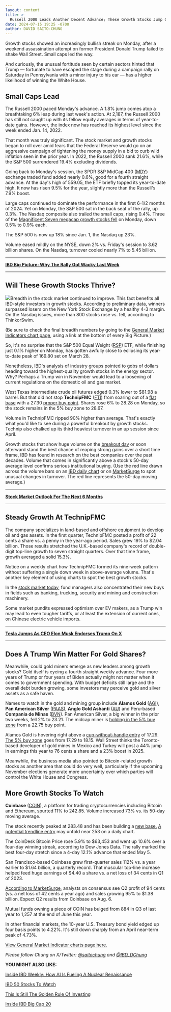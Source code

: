 ```yaml
---
layout: content
title: >-
  Russell 2000 Leads Another Decent Advance; These Growth Stocks Jump On Potential Trump Presidential Win
date: 2024-07-15 19:25 -0700
author: DAVID SAITO-CHUNG
---
```






Growth stocks showed an increasingly bullish streak on Monday, after a weekend assassination attempt on former President Donald Trump failed to shake Wall Street. Small caps led the way.




And curiously, the unusual fortitude seen by certain sectors hinted that Trump — fortunate to have escaped the stage during a campaign rally on Saturday in Pennsylvania with a minor injury to his ear — has a higher likelihood of winning the White House.


Small Caps Lead
---------------


The Russell 2000 paced Monday's advance. A 1.8% jump comes atop a breathtaking 6% leap during last week's action. At 2,187, the Russell 2000 has still not caught up with its fellow equity averages in terms of year-to-date gains. However, the index now has reached its highest level since the week ended Jan. 14, 2022.


That month was truly significant. The stock market and growth stocks began to roll over amid fears that the Federal Reserve would go on an aggressive campaign of tightening the money supply in a bid to curb wild inflation seen in the prior year. In 2022, the Russell 2000 sank 21.6%, while the S&P 500 surrendered 19.4% excluding dividends.


Going back to Monday's session, the SPDR S&P MidCap 400 ([MDY](https://research.investors.com/quote.aspx?symbol=MDY)) exchange traded fund added nearly 0.6%, good for a fourth straight advance. At the day's high of 559.05, the ETF briefly topped its year-to-date high. It now has risen 9.5% for the year, slightly more than the Russell's 7.9% boost.


Large caps continued to dominate the performance in the first 6-1/2 months of 2024. Yet on Monday, the S&P 500 sat in the back seat of the rally, up 0.3%. The Nasdaq composite also trailed the small caps, rising 0.4%. Three of the [Magnificent Seven megacap growth stocks fell](https://www.investors.com/research/magnificent-seven-stocks-latest-news-market-cap-weighting/) on Monday, down 0.5% to 0.9% each.


The S&P 500 is now up 18% since Jan. 1, the Nasdaq up 23%.


Volume eased mildly on the NYSE, down 2% vs. Friday's session to 3.62 billion shares. On the Nasdaq, turnover cooled nearly 7% to 5.45 billion.




---


[**IBD Big Picture: Why The Rally Got Wacky Last Week**](https://www.investors.com/market-trend/the-big-picture/stock-market-attracts-more-buyers-but-small-caps-shine-brighter-again/)




---


Will These Growth Stocks Thrive?
--------------------------------


![](https://www.investors.com/wp-content/uploads/2024/07/MP071524-230x300.jpg)Breadth in the stock market continued to improve. This fact benefits all IBD-style investors in growth stocks. According to preliminary data, winners surpassed losers on the New York Stock Exchange by a healthy 4-3 margin. On the Nasdaq issues, more than 800 stocks rose vs. fell, according to ThinkorSwim.


(Be sure to check the final breadth numbers by going to the [General Market Indicators chart page](https://services.investors.com/pdf/DailyGMI_071524.pdf), using a link at the bottom of every Big Picture.)


So, it's no surprise that the S&P 500 Equal Weight ([RSP](https://research.investors.com/quote.aspx?symbol=RSP)) ETF, while finishing just 0.1% higher on Monday, has gotten awfully close to eclipsing its year-to-date peak of 169.80 set on March 28.


Nonetheless, IBD's analysis of industry groups pointed to gobs of dollars heading toward the highest-quality growth stocks in the energy sector. Why? Perhaps a Trump win in November would lead to a loosening of current regulations on the domestic oil and gas market.


West Texas intermediate crude oil futures edged 0.3% lower to $81.98 a barrel. But that did not stop **TechnipFMC** ([FTI](https://research.investors.com/quote.aspx?symbol=FTI)) from soaring out of a [flat base](https://www.investors.com/how-to-invest/investors-corner/what-is-a-flat-base-skechers-stock-skx/) with a 27.30 [proper buy point](https://www.investors.com/how-to-invest/investors-corner/buy-point-rule-how-teslas-34-gain-could-have-turned-to-43-profit/). Shares rose 6% to 28.28 on Monday, so the stock remains in the 5% buy zone to 28.67.


Volume in TechnipFMC ripped 90% higher than average. That's exactly what you'd like to see during a powerful breakout by growth stocks. Technip also chalked up its third heaviest turnover in an up session since April.


Growth stocks that show huge volume on the [breakout day](https://www.investors.com/how-to-invest/investors-corner/what-is-stock-breakout/) or soon afterward stand the best chance of reaping strong gains over a short time frame, IBD has found in research on the best companies over the past decades. Volume that comes in significantly above a stock's 50-day average level confirms serious institutional buying. (Use the red line drawn across the volume bars on an [IBD daily chart](https://research.investors.com/stock-charts/nasdaq-nasdaq-composite-index-0ndqc.htm?cht=pvc&type=daily) or on [MarketSurge](https://marketsurge.investors.com/?src=A012BF) to spot unusual changes in turnover. The red line represents the 50-day moving average.)




---


[**Stock Market Outlook For The Next 6 Months**](https://www.investors.com/news/stock-market-forecast-next-6-months-magnificent-seven-tech-sp500-nasdaq/)




---


Steady Growth At TechnipFMC
---------------------------


The company specializes in land-based and offshore equipment to develop oil and gas assets. In the first quarter, TechnipFMC posted a profit of 22 cents a share vs. a penny in the year-ago period. Sales grew 19% to $2.04 billion. Those results stretched the U.K.-based company's record of double-digit top-line growth to seven straight quarters. Over that time frame, growth averaged a solid 15.3%.



Notice on a weekly chart how TechnipFMC formed its nine-week pattern without suffering a single down week in above-average volume. That's another key element of using charts to spot the best growth stocks.


In the [stock market today](https://www.investors.com/news/stock-market-today-stock-market-news/), fund managers also concentrated their new buys in fields such as banking, trucking, security and mining and construction machinery.


Some market pundits expressed optimism over EV makers, as a Trump win may lead to even tougher tariffs, or at least the extension of current ones, on Chinese electric vehicle imports.




---


[**Tesla Jumps As CEO Elon Musk Endorses Trump On X**](https://www.investors.com/news/tesla-vs-byd-ev-sales-robotaxis/)




---


Does A Trump Win Matter For Gold Shares?
----------------------------------------


Meanwhile, could gold miners emerge as new leaders among growth stocks? Gold itself is eyeing a fourth straight weekly advance. Four more years of Trump or four years of Biden actually might not matter when it comes to government spending. With budget deficits still large and the overall debt burden growing, some investors may perceive gold and silver assets as a safe haven.



Names to watch in the gold and mining group include **Alamos Gold** ([AGI](https://research.investors.com/quote.aspx?symbol=AGI)), **Pan American Silver** ([PAAS](https://research.investors.com/quote.aspx?symbol=PAAS)), **Anglo Gold Ashanti** ([AU](https://research.investors.com/quote.aspx?symbol=AU)) and Peru-based **Compania de Minas** ([BVN](https://research.investors.com/quote.aspx?symbol=BVN)). Pan American Silver, a big winner in the prior two weeks, fell 2% to 23.21. The midcap miner is [holding in the 5% buy zone](https://www.investors.com/how-to-invest/investors-corner/buy-zone-nvidia-stock/) from a 22.75 buy point.


Alamos Gold is hovering right above a [cup-without-handle entry](https://www.investors.com/how-to-invest/investors-corner/corner-cup-without-handle/) of 17.29. [The 5% buy zone](https://www.investors.com/how-to-invest/investors-corner/how-to-buy-stocks-why-the-buy-zone-is-the-sweet-spot/) goes from 17.29 to 18.15. Wall Street thinks the Toronto-based developer of gold mines in Mexico and Turkey will post a 44% jump in earnings this year to 76 cents a share and a 23% boost in 2025.


Meanwhile, the business media also pointed to Bitcoin-related growth stocks as another area that could do very well, particularly if the upcoming November elections generate more uncertainty over which parties will control the White House and Congress.


More Growth Stocks To Watch
---------------------------



**Coinbase** ([COIN](https://research.investors.com/quote.aspx?symbol=COIN)), a platform for trading cryptocurrencies including Bitcoin and Ethereum, spurted 11% to 242.85. Volume increased 73% vs. its 50-day moving average.


The stock recently peaked at 283.48 and has been building a [new base.](https://www.investors.com/how-to-invest/investors-corner/investor-basics-why-learning-base-patterns-gets-the-ball-rolling/) [A potential trendline entry](https://www.investors.com/how-to-invest/investors-corner/looking-for-an-earlier-entry-in-a-stock-learn-how-to-do-this/) may unfold near 253 on a daily chart.


The CoinDesk Bitcoin Price rose 5.9% to $63,453 and went up 10.6% over a four-day winning streak, according to Dow Jones Data. The rally marked the best four-day stretch since a 4-day 12.1% advance that ended May 5.


San Francisco-based Coinbase grew first-quarter sales 112% vs. a year earlier to $1.64 billion, a quarterly record. That muscular top-line increase helped feed huge earnings of $4.40 a share vs. a net loss of 34 cents in Q1 of 2023.


[According to MarketSurge](https://marketsurge.investors.com/?src=A012BF), analysts on consensus see Q2 profit of 94 cents (vs. a net loss of 42 cents a year ago) and sales growing 95% to $1.38 billion. Expect Q2 results from Coinbase on Aug. 6.


Mutual funds owning a piece of COIN has bulged from 884 in Q3 of last year to 1,257 at the end of June this year.


In other financial markets, the 10-year U.S. Treasury bond yield edged up four basis points to 4.22%. It's still down sharply from an April near-term peak of 4.73%.


[View General Market Indicator charts page here.](https://www.investors.com/wp-content/uploads/2024/07/DailyGMI_071524.pdf)


*Please follow Chung on X/Twitter:* [*@saitochung*](https://twitter.com/SaitoChung) *and* [*@IBD\_DChung*](https://twitter.com/IBD_DChung)


**YOU MIGHT ALSO LIKE:**


[Inside IBD Weekly: How AI Is Fueling A Nuclear Renaissance](https://www.investors.com/news/artificial-intelligence-ai-data-centers-demand-nuclear-energy/)


[IBD 50 Stocks To Watch](https://www.investors.com/research/ibd-50-growth-stocks-to-watch/)


[This Is Still The Golden Rule Of Investing](https://www.investors.com/how-to-invest/investors-corner/still-the-no-1-rule-for-stock-investors-always-cut-your-losses-short/)


[Inside IBD Big Cap 20](https://research.investors.com/stock-lists/big-cap-20/)




